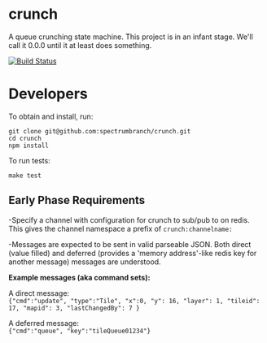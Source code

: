 crunch
======

A queue crunching state machine.
This project is in an infant stage. We'll call it 0.0.0 until it at least does something.

[![Build Status](https://api.travis-ci.org/spectrumbranch/crunch.png)](https://travis-ci.org/spectrumbranch/crunch)


Developers
==========

To obtain and install, run: 

```
git clone git@github.com:spectrumbranch/crunch.git
cd crunch
npm install
```

To run tests:

```
make test
```


Early Phase Requirements
------------------------

-Specify a channel with configuration for crunch to sub/pub to on redis. This gives the channel namespace a prefix of `crunch:channelname:`

-Messages are expected to be sent in valid parseable JSON. Both direct (value filled) and deferred (provides a 'memory address'-like redis key for another message) messages are understood.

__Example messages (aka command sets):__

A direct message:  
```{"cmd":"update", "type":"Tile", "x":0, "y": 16, "layer": 1, "tileid": 17, "mapid": 3, "lastChangedBy": 7 }```

A deferred message:  
```{"cmd":"queue", "key":"tileQueue01234"}```
